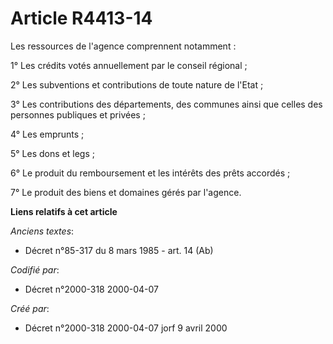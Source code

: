 # Article R4413-14

Les ressources de l'agence comprennent notamment :

1° Les crédits votés annuellement par le conseil régional ;

2° Les subventions et contributions de toute nature de l'Etat ;

3° Les contributions des départements, des communes ainsi que celles des personnes publiques et privées ;

4° Les emprunts ;

5° Les dons et legs ;

6° Le produit du remboursement et les intérêts des prêts accordés ;

7° Le produit des biens et domaines gérés par l'agence.

**Liens relatifs à cet article**

_Anciens textes_:

  - Décret n°85-317 du 8 mars 1985 - art. 14 (Ab)

_Codifié par_:

  - Décret n°2000-318 2000-04-07

_Créé par_:

  - Décret n°2000-318 2000-04-07 jorf 9 avril 2000
